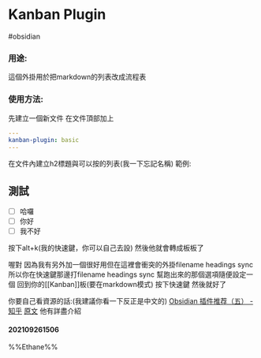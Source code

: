 # Kanban Plugin
#obsidian

### 用途:
這個外掛用於把markdown的列表改成流程表

### 使用方法:
先建立一個新文件
在文件頂部加上
```yaml
---
kanban-plugin: basic
---
```
在文件內建立h2標題與可以按的列表(我一下忘記名稱)
範例:
## 測試
- [ ] 哈囉
- [ ] 你好
- [ ] 我不好

按下alt+k(我的快速鍵，你可以自己去設)
然後他就會轉成板板了

喔對
因為我有另外加一個很好用但在這裡會衝突的外掛filename headings sync
所以你在快速鍵那邊打filename headings sync
幫跑出來的那個選項隨便設定一個
回到你的[[Kanban]]板(要在markdown模式)
按下快速鍵
然後就好了

你要自己看資源的話:(我建議你看一下反正是中文的)
[Obsidian 插件推荐（五） - 知乎](https://zhuanlan.zhihu.com/p/366622911)
[原文](https://forum.obsidian.md/t/kanban-plugin/17082)
他有詳盡介紹

#### 202109261506
%%Ethane%%



